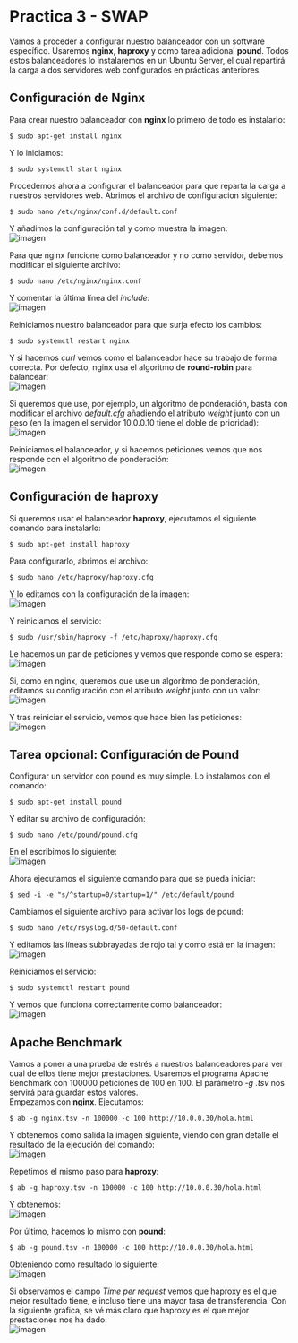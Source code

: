 # Practica 3 - SWAP

Vamos a proceder a configurar nuestro balanceador con un software específico. Usaremos **nginx**, **haproxy** y como tarea adicional **pound**. Todos estos balanceadores lo instalaremos en un Ubuntu Server, el cual repartirá la carga a dos servidores web configurados en prácticas anteriores.  

## Configuración de Nginx
Para crear nuestro balanceador con **nginx** lo primero de todo es instalarlo:  
```
$ sudo apt-get install nginx
```
Y lo iniciamos:
```
$ sudo systemctl start nginx
```

Procedemos ahora a configurar el balanceador para que reparta la carga a nuestros servidores web. Abrimos el archivo de configuracion siguiente:  
```
$ sudo nano /etc/nginx/conf.d/default.conf
```
Y añadimos la configuración tal y como muestra la imagen:  
![imagen](https://github.com/Anixo/SWAP/blob/master/Practicas/P3/img/1_nginx_conf.png)  

Para que nginx funcione como balanceador y no como servidor, debemos modificar el siguiente archivo:  
```
$ sudo nano /etc/nginx/nginx.conf
```
Y comentar la última línea del *include*:  
![imagen](https://github.com/Anixo/SWAP/blob/master/Practicas/P3/img/2_nginx_balanceador.png)  

Reiniciamos nuestro balanceador para que surja efecto los cambios:  
```
$ sudo systemctl restart nginx
```
Y si hacemos *curl* vemos como el balanceador hace su trabajo de forma correcta. Por defecto, nginx usa el algoritmo de **round-robin** para balancear:  
![imagen](https://github.com/Anixo/SWAP/blob/master/Practicas/P3/img/3_nginx_peticion.png)  

Si queremos que use, por ejemplo, un algoritmo de ponderación, basta con modificar el archivo *default.cfg* añadiendo el atributo *weight* junto con un peso (en la imagen el servidor 10.0.0.10 tiene el doble de prioridad):  
![imagen](https://github.com/Anixo/SWAP/blob/master/Practicas/P3/img/4_nginx_ponderacion.png)  

Reiniciamos el balanceador, y si hacemos peticiones vemos que nos responde con el algoritmo de ponderación:  
![imagen](https://github.com/Anixo/SWAP/blob/master/Practicas/P3/img/5_gninx_peticion_ponderacion.png)  

## Configuración de haproxy
Si queremos usar el balanceador **haproxy**, ejecutamos el siguiente comando para instalarlo:  
```
$ sudo apt-get install haproxy
```
Para configurarlo, abrimos el archivo:  
```
$ sudo nano /etc/haproxy/haproxy.cfg
```
Y lo editamos con la configuración de la imagen:  
![imagen](https://github.com/Anixo/SWAP/blob/master/Practicas/P3/img/6_haproxy_conf.png)  

Y reiniciamos el servicio:
```
$ sudo /usr/sbin/haproxy -f /etc/haproxy/haproxy.cfg
```

Le hacemos un par de peticiones y vemos que responde como se espera:  
![imagen](https://github.com/Anixo/SWAP/blob/master/Practicas/P3/img/7_haproxy_peticion.png)  

Si, como en nginx, queremos que use un algoritmo de ponderación, editamos su configuración con el atributo *weight* junto con un valor:  
![imagen](https://github.com/Anixo/SWAP/blob/master/Practicas/P3/img/8_haproxy_ponderacion.png)  

Y tras reiniciar el servicio, vemos que hace bien las peticiones:  
![imagen](https://github.com/Anixo/SWAP/blob/master/Practicas/P3/img/9_haproxy_peticion_ponderacion.png)  

## Tarea opcional: Configuración de Pound
Configurar un servidor con pound es muy simple. Lo instalamos con el comando:  
```
$ sudo apt-get install pound
```
Y editar su archivo de configuración:  
```
$ sudo nano /etc/pound/pound.cfg
```
En el escribimos lo siguiente:  
![imagen](https://github.com/Anixo/SWAP/blob/master/Practicas/P3/img/10_pound_conf.png)  

Ahora ejecutamos el siguiente comando para que se pueda iniciar:  
```
$ sed -i -e "s/^startup=0/startup=1/" /etc/default/pound
```
Cambiamos el siguiente archivo para activar los logs de pound:  
```
$ sudo nano /etc/rsyslog.d/50-default.conf
```
Y editamos las líneas subbrayadas de rojo tal y como está en la imagen:  
![imagen](https://github.com/Anixo/SWAP/blob/master/Practicas/P3/img/11_pound_log.png)  

Reiniciamos el servicio:
```
$ sudo systemctl restart pound
```
Y vemos que funciona correctamente como balanceador:  
![imagen](https://github.com/Anixo/SWAP/blob/master/Practicas/P3/img/12_pound_peticiones.png)  

## Apache Benchmark
Vamos a poner a una prueba de estrés a nuestros balanceadores para ver cuál de ellos tiene mejor prestaciones. Usaremos el programa Apache Benchmark con 100000 peticiones de 100 en 100. El parámetro *-g <archivo>.tsv* nos servirá para guardar estos valores.  
Empezamos con **nginx**. Ejecutamos:  
```
$ ab -g nginx.tsv -n 100000 -c 100 http://10.0.0.30/hola.html
```
Y obtenemos como salida la imagen siguiente, viendo con gran detalle el resultado de la ejecución del comando:  
![imagen](https://github.com/Anixo/SWAP/blob/master/Practicas/P3/img/13_ab_nginx.png)  

Repetimos el mismo paso para **haproxy**:  
```
$ ab -g haproxy.tsv -n 100000 -c 100 http://10.0.0.30/hola.html
```
Y obtenemos:  
![imagen](https://github.com/Anixo/SWAP/blob/master/Practicas/P3/img/14_ab_haproxy.png)  

Por último, hacemos lo mismo con **pound**:  
```
$ ab -g pound.tsv -n 100000 -c 100 http://10.0.0.30/hola.html
```
Obteniendo como resultado lo siguiente:  
![imagen](https://github.com/Anixo/SWAP/blob/master/Practicas/P3/img/15_ab_pound.png)  

Si observamos el campo *Time per request* vemos que haproxy es el que mejor resultado tiene, e incluso tiene una mayor tasa de transferencia. Con la siguiente gráfica, se vé más claro que haproxy es el que mejor prestaciones nos ha dado:  
![imagen](https://github.com/Anixo/SWAP/blob/master/Practicas/P3/img/16_grafica.png)
